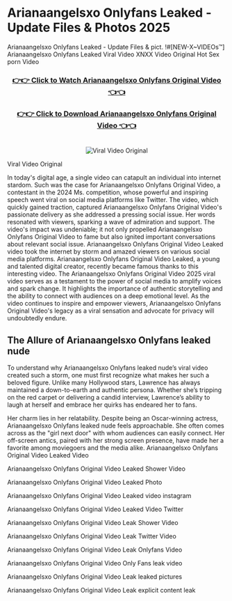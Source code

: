 # Arianaangelsxo Onlyfans Leaked - Update Files & Photos 2025

Arianaangelsxo Onlyfans Leaked - Update Files & pict. !#[NEW-X~VIDEOs™] Arianaangelsxo Onlyfans Leaked Viral Video XNXX Video Original Hot Sex porn Video
<br>
<div align="center">
<h3><a href="https://links2leaks.com/arianaangelsxo" rel="nofollow">👉👉 Click to Watch Arianaangelsxo Onlyfans Original Video 👈👈</a></h3>
<h3><a href="https://links2leaks.com/arianaangelsxo" rel="nofollow">👉👉 Click to Download Arianaangelsxo Onlyfans Original Video 👈👈</a></h3>
<br>
<a href="https://links2leaks.com/arianaangelsxo" rel="nofollow"><img src="https://i.ibb.co/Gkj2r4b/banner.png" alt="Viral Video Original" style="max-width: 100%; display: inline-block;" data-target="animated-image.originalImage"></a>
</div>

Viral Video Original

In today's digital age, a single video can catapult an individual into internet stardom. Such was the case for Arianaangelsxo Onlyfans Original Video, a contestant in the 2024 Ms. competition, whose powerful and inspiring speech went viral on social media platforms like Twitter.
The video, which quickly gained traction, captured Arianaangelsxo Onlyfans Original Video's passionate delivery as she addressed a pressing social issue. Her words resonated with viewers, sparking a wave of admiration and support. The video's impact was undeniable; it not only propelled Arianaangelsxo Onlyfans Original Video to fame but also ignited important conversations about relevant social issue.
Arianaangelsxo Onlyfans Original Video Leaked video took the internet by storm and amazed viewers on various social media platforms. Arianaangelsxo Onlyfans Original Video Leaked, a young and talented digital creator, recently became famous thanks to this interesting video.
The Arianaangelsxo Onlyfans Original Video 2025 viral video serves as a testament to the power of social media to amplify voices and spark change. It highlights the importance of authentic storytelling and the ability to connect with audiences on a deep emotional level. As the video continues to inspire and empower viewers, Arianaangelsxo Onlyfans Original Video's legacy as a viral sensation and advocate for privacy will undoubtedly endure.

<h2>The Allure of Arianaangelsxo Onlyfans leaked nude</h2>


To understand why Arianaangelsxo Onlyfans leaked nude’s viral video created such a storm, one must first recognize what makes her such a beloved figure. Unlike many Hollywood stars, Lawrence has always maintained a down-to-earth and authentic persona. Whether she’s tripping on the red carpet or delivering a candid interview, Lawrence’s ability to laugh at herself and embrace her quirks has endeared her to fans.

Her charm lies in her relatability. Despite being an Oscar-winning actress, Arianaangelsxo Onlyfans leaked nude feels approachable. She often comes across as the "girl next door" with whom audiences can easily connect. Her off-screen antics, paired with her strong screen presence, have made her a favorite among moviegoers and the media alike.
Arianaangelsxo Onlyfans Original Video Leaked Video

Arianaangelsxo Onlyfans Original Video Leaked Shower Video

Arianaangelsxo Onlyfans Original Video Leaked Photo

Arianaangelsxo Onlyfans Original Video Leaked video instagram

Arianaangelsxo Onlyfans Original Video Leaked Video Twitter

Arianaangelsxo Onlyfans Original Video Leak Shower Video

Arianaangelsxo Onlyfans Original Video Leak Twitter Video

Arianaangelsxo Onlyfans Original Video Leak Onlyfans Video

Arianaangelsxo Onlyfans Original Video Only Fans leak video

Arianaangelsxo Onlyfans Original Video Leak leaked pictures

Arianaangelsxo Onlyfans Original Video Leak explicit content leak